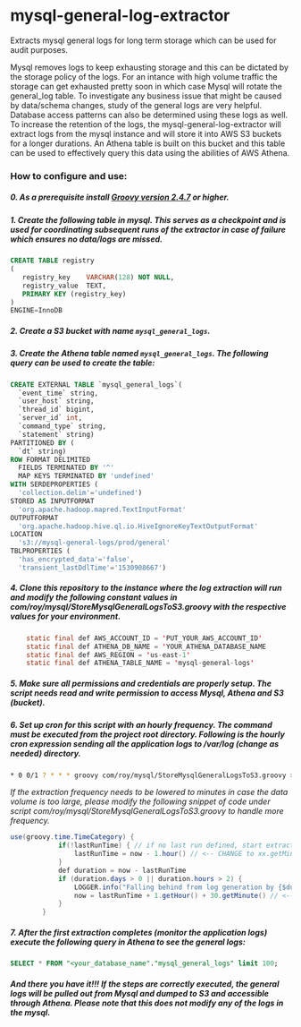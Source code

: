 # mysql-general-log-extractor
Extracts mysql general logs for long term storage which can be used for audit purposes.


Mysql removes logs to keep exhausting storage and this can be dictated by the storage policy of the logs. For an intance with high volume traffic the storage can get exhausted pretty soon in which case Mysql will rotate the general_log table. To investigate any business issue that might be caused by data/schema changes, study of the general logs are very helpful. Database access patterns can also be determined using these logs as well. To increase the retention of the logs, the mysql-general-log-extractor will extract logs from the mysql instance and will store it into AWS S3 buckets for a longer durations. An Athena table is built on this bucket and this table can be used to effectively query this data using the abilities of AWS Athena.

### How to configure and use:

##### 0. As a prerequisite install [Groovy version 2.4.7](http://groovy-lang.org/) or higher.

##### 1. Create the following table in mysql. This serves as a checkpoint and is used for coordinating subsequent runs of the extractor in case of failure which ensures no data/logs are missed.

```sql
CREATE TABLE registry
(
   registry_key    VARCHAR(128) NOT NULL,
   registry_value  TEXT,
   PRIMARY KEY (registry_key)
)
ENGINE=InnoDB
```
##### 2. Create a S3 bucket with name ``mysql_general_logs``.
##### 3. Create the Athena table named ``mysql_general_logs``. The following query can be used to create the table:

```sql
CREATE EXTERNAL TABLE `mysql_general_logs`(
  `event_time` string,
  `user_host` string,
  `thread_id` bigint,
  `server_id` int,
  `command_type` string,
  `statement` string)
PARTITIONED BY (
  `dt` string)
ROW FORMAT DELIMITED
  FIELDS TERMINATED BY '^'
  MAP KEYS TERMINATED BY 'undefined'
WITH SERDEPROPERTIES (
  'collection.delim'='undefined')
STORED AS INPUTFORMAT
  'org.apache.hadoop.mapred.TextInputFormat'
OUTPUTFORMAT
  'org.apache.hadoop.hive.ql.io.HiveIgnoreKeyTextOutputFormat'
LOCATION
  's3://mysql-general-logs/prod/general'
TBLPROPERTIES (
  'has_encrypted_data'='false',
  'transient_lastDdlTime'='1530908667')
```
##### 4. Clone this repository to the instance where the log extraction will run and modify the following constant values in com/roy/mysql/StoreMysqlGeneralLogsToS3.groovy with the respective values for your environment.

```java
    static final def AWS_ACCOUNT_ID = 'PUT_YOUR_AWS_ACCOUNT_ID'
    static final def ATHENA_DB_NAME = 'YOUR_ATHENA_DATABASE_NAME
    static final def AWS_REGION = 'us-east-1'
    static final def ATHENA_TABLE_NAME = 'mysql-general-logs'
```
##### 5. Make sure all permissions and credentials are properly setup. The script needs read and write permission to access Mysql, Athena and S3 (bucket).
##### 6. Set up cron for this script with an hourly frequency. The command must be executed from the project root directory. Following is the hourly cron expression sending all the application logs to /var/log (change as needed) directory.
```bash
* 0 0/1 ? * * * groovy com/roy/mysql/StoreMysqlGeneralLogsToS3.groovy >> /var/log/mysql/mysql-to-s3-copy.log 2>&1
```

_If the extraction frequency needs to be lowered to minutes in case the data volume is too large, please modify the following snippet of code under script com/roy/mysql/StoreMysqlGeneralLogsToS3.groovy to handle more frequency._

```java
use(groovy.time.TimeCategory) {
            if(!lastRunTime) { // if no last run defined, start extracting from last 1 hour
                lastRunTime = now - 1.hour() // <-- CHANGE to xx.getMinute() for minute frequency
            }
            def duration = now - lastRunTime
            if (duration.days > 0 || duration.hours > 2) {
                LOGGER.info("Falling behind from log generation by {$duration.days} days and {$duration.hours} hours")
                now = lastRunTime + 1.getHour() + 30.getMinute() // <-- CHANGE to xx.getMinute() for minute frequency. Reduce 30.getMinute() to some appropriate value as well for the catching up.
            }
        }
```
##### 7. After the first extraction completes (monitor the application logs) execute the following query in Athena to see the general logs:
```sql
SELECT * FROM "<your_database_name"."mysql_general_logs" limit 100;
```
##### And there you have it!!! If the steps are correctly executed, the general logs will be pulled out from Mysql and dumped to S3 and accessible through Athena. Please note that this does not modify any of the logs in the mysql.
